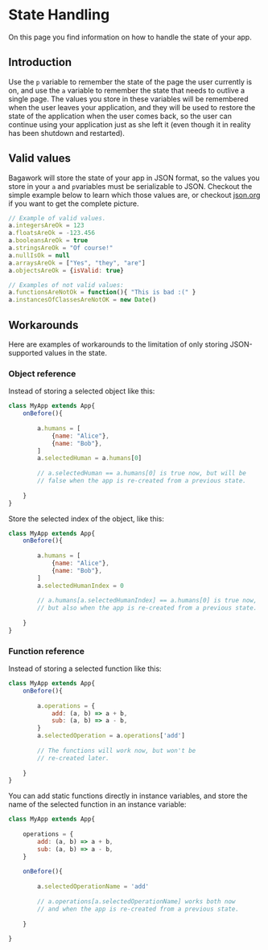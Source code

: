 <script>
	import ViewApp from '$lib/ViewApp.svelte'
</script>

# State Handling
On this page you find information on how to handle the state of your app.

## Introduction
Use the `p` variable to remember the state of the page the user currently is on, and use the `a` variable to remember the state that needs to outlive a single page. The values you store in these variables will be remembered when the user leaves your application, and they will be used to restore the state of the application when the user comes back, so the user can continue using your application just as she left it (even though it in reality has been shutdown and restarted).

## Valid values
Bagawork will store the state of your app in JSON format, so the values you store in your `a` and `p`variables must be serializable to JSON. Checkout the simple example below to learn which those values are, or checkout [json.org](https://www.json.org) if you want to get the complete picture.

```js
// Example of valid values.
a.integersAreOk = 123
a.floatsAreOk = -123.456
a.booleansAreOk = true
a.stringsAreOk = "Of course!"
a.nullIsOk = null
a.arraysAreOk = ["Yes", "they", "are"]
a.objectsAreOk = {isValid: true}

// Examples of not valid values:
a.functionsAreNotOk = function(){ "This is bad :(" }
a.instancesOfClassesAreNotOK = new Date()
```




## Workarounds
Here are examples of workarounds to the limitation of only storing JSON-supported values in the state.


### Object reference
Instead of storing a selected object like this:

```js
class MyApp extends App{
	onBefore(){
		
		a.humans = [
			{name: "Alice"},
			{name: "Bob"},
		]
		a.selectedHuman = a.humans[0]
		
		// a.selectedHuman == a.humans[0] is true now, but will be
		// false when the app is re-created from a previous state.
		
	}
}
```

Store the selected index of the object, like this:

```js
class MyApp extends App{
	onBefore(){
		
		a.humans = [
			{name: "Alice"},
			{name: "Bob"},
		]
		a.selectedHumanIndex = 0
		
		// a.humans[a.selectedHumanIndex] == a.humans[0] is true now,
		// but also when the app is re-created from a previous state.
		
	}
}
```



### Function reference
Instead of storing a selected function like this:

```js
class MyApp extends App{
	onBefore(){
		
		a.operations = {
			add: (a, b) => a + b,
			sub: (a, b) => a - b,
		}
		a.selectedOperation = a.operations['add']
		
		// The functions will work now, but won't be
		// re-created later.
		
	}
}
```

You can add static functions directly in instance variables, and store the name of the selected function in an instance variable:

```js
class MyApp extends App{
	
	operations = {
		add: (a, b) => a + b,
		sub: (a, b) => a - b,
	}
	
	onBefore(){
		
		a.selectedOperationName = 'add'
		
		// a.operations[a.selectedOperationName] works both now
		// and when the app is re-created from a previous state.
		
	}
	
}
```
